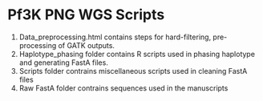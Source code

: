 # Pf3K PNG WGS Scripts
 

 1. Data_preprocessing.html contains steps for hard-filtering, pre-processing of GATK outputs.
 2. Haplotype_phasing folder contains R scripts used in phasing haplotype and generating FastA files.
 3. Scripts folder contrains miscellaneous scripts used in cleaning FastA files
 4. Raw FastA folder contrains sequences used in the manuscripts
